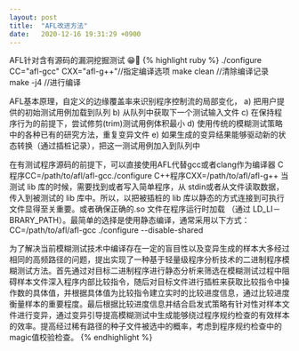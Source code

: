 ```yaml
---
layout: post
title:  "AFL改进方法"
date:   2020-12-16 19:31:29 +0900
---
```

AFL针对含有源码的漏洞挖掘测试
😁🤣
{% highlight ruby %}
./configure CC="afl-gcc" CXX="afl-g++"//指定编译选项
make clean //清除编译记录
make -j4 //进行编译


AFL基本原理，自定义的边缘覆盖率来识别程序控制流的局部变化，
a)	把用户提供的初始测试用例加载到队列
b)	从队列中获取下一个测试输入文件
c)	在保持程序行为的前提下，尝试修剪(trim)测试用例体积最小
d)	使用传统的模糊测试策略中的各种已有的研究方法，重复变异文件
e)	如果生成的变异结果能够驱动新的状态转换（通过插桩记录），把这一测试用例加入到队列中

在有测试程序源码的前提下，可以直接使用AFL代替gcc或者clang作为编译器
C程序CC=/path/to/afl/afl-gcc./configure
C++程序CXX=/path/to/afl/afl-g++
当测试 lib 库的时候，需要找到或者写入简单程序，从 stdin或者从文件读取数据，传入到被测试的 lib 库中。所以，以把被插桩的 lib 库以静态的方式连接到可执行文件显得至关重要。或者确保正确的.so 文件在程序运行时加载 （通过 LD_LI－BRARY_PATH）。最简单的选择是使用静态编译，通常采用以下方式：
CC=/path/to/afl/afl-gcc ./configure --disable-shared

为了解决当前模糊测试技术中编译存在一定的盲目性以及变异生成的样本大多经过相同的高频路径的问题，提出实现了一种基于轻量级程序分析技术的二进制程序模糊测试方法。首先通过对目标二进制程序进行静态分析来筛选在模糊测试过程中阻碍样本文件深入程序内部比较指令，随后对目标文件进行插桩来获取比较指令中操作数的具体值，并根据具体值为比较指令建立实时的比较进度信息，通过比较进度衡量样本的重要程度。最后根据比较进度信息并结合启发式策略有针对性对样本文件进行变异，通过变异引导提高模糊测试中生成能够绕过程序规约检查的有效样本的效率。提高经过稀有路径的种子文件被选中的概率，考虑到程序规约检查中的magic值校验检查。
{% endhighlight %}
